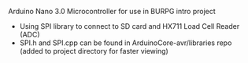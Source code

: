 Arduino Nano 3.0 Microcontroller for use in BURPG intro project
- Using SPI library to connect to SD card and HX711 Load Cell Reader (ADC)
- SPI.h and SPI.cpp can be found in ArduinoCore-avr/libraries repo (added to project directory for faster viewing)
